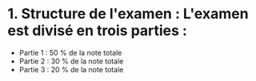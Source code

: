 # 1. Structure de l'examen : L'examen est divisé en trois parties :
- Partie 1 : 50 % de la note totale
- Partie 2 : 30 % de la note totale
- Partie 3 : 20 % de la note totale
